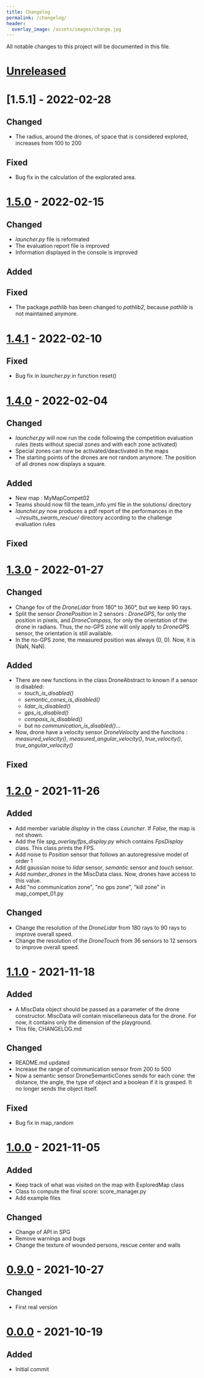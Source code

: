 ```yaml
---
title: Changelog
permalink: /changelog/
header:
  overlay_image: /assets/images/change.jpg
---
```

<!-- ![image-change](/assets/images/change.jpg){: width="100%" } -->

All notable changes to this project will be documented in this file.

# [Unreleased]

# [1.5.1] - 2022-02-28

## Changed
- The radius, around the drones, of space that is considered explored, increases from 100 to 200

## Fixed
- Bug fix in the calculation of the explorated area.

# [1.5.0] - 2022-02-15

## Changed
- *launcher.py* file is reformated
- The evaluation report file is improved
- Information displayed in the console is improved

## Added

## Fixed
- The package *pathlib* has been changed to *pathlib2*, because *pathlib* is not maintained anymore.

# [1.4.1] - 2022-02-10

## Fixed
- Bug fix in *launcher.py* in function reset()

# [1.4.0] - 2022-02-04

## Changed
- *launcher.py* will now run the code following the competition evaluation rules (tests without special zones and with each zone activated)
- Special zones can now be activated/deactivated in the maps
- The starting points of the drones are not random anymore. The position of all drones now displays a square.

## Added
- New map : MyMapCompet02
- Teams should now fill the team_info.yml file in the solutions/ directory
- *launcher.py* now produces a pdf report of the performances in the *~/results_swarm_rescue/* directory according to the challenge evaluation rules

## Fixed


# [1.3.0] - 2022-01-27

## Changed
- Change fov of the *DroneLidar* from 180° to 360°, but we keep 90 rays.
- Split the sensor *DronePosition* in 2 sensors : *DroneGPS*, for only the position in pixels, and *DroneCompass*, for only the orientation of the drone in radians. Thus, the no-GPS zone will only apply to *DroneGP*S sensor, the orientation is still available.
- In the no-GPS zone, the measured position was always (0, 0). Now, it is (NaN, NaN).

## Added
- There are new functions in the class DroneAbstract to known if a sensor is disabled:
    - *touch_is_disabled()*
    - *semantic_cones_is_disabled()*
    - *lidar_is_disabled()*
    - *gps_is_disabled()*
    - *compass_is_disabled()*
    - but no *communication_is_disabled()*...
- Now, drone have a velocity sensor *DroneVelocity* and the functions : *measured_velocity()*, *measured_angular_velocity()*, *true_velocity()*, *true_angular_velocity()*

## Fixed

# [1.2.0] - 2021-11-26
## Added
- Add member variable *display* in the class *Launcher*. If *False*, the map is not shown.
- Add the file *spg_overlay/fps_display.py* which contains *FpsDisplay* class. This class prints the FPS.
- Add noise to *Position* sensor that follows an autoregressive model of order 1
- Add gaussian noise to *lidar* sensor, *semantic* sensor and *touch* sensor.
- Add *number_drones* in the MiscData class. Now, drones have access to this value.
- Add "no communication zone", "no gps zone", "kill zone" in map_compet_01.py

## Changed
- Change the resolution of the *DroneLidar* from 180 rays to 90 rays to improve overall speed.
- Change the resolution of the *DroneTouch* from 36 sensors to 12 sensors to improve overall speed.

# [1.1.0] - 2021-11-18
## Added
- A MiscData object should be passed as a parameter of the drone constructor. MiscData will contain miscellaneous data for the drone. For now, it contains only the dimension of the playground.
- This file, CHANGELOG.md

## Changed
- README.md updated
- Increase the range of communication sensor from 200 to 500
- Now a semantic sensor DroneSemanticCones sends for each cone: the distance, the angle, the type of object and a boolean if it is grasped. It no longer sends the object itself.

## Fixed
- Bug fix in map_random

# [1.0.0] - 2021-11-05

## Added
- Keep track of what was visited on the map with ExploredMap class
- Class to compute the final score: score_manager.py
- Add example files

## Changed
- Change of API in SPG
- Remove warnings and bugs
- Change the texture of wounded persons, rescue center and walls

# [0.9.0] - 2021-10-27
## Changed
- First real version

# [0.0.0] - 2021-10-19
## Added
- Initial commit

[Unreleased]: https://github.com/embaba/swarm-rescue/compare/v1.5.0...HEAD
[1.5.0]: https://github.com/embaba/swarm-rescue/compare/v1.4.1...v1.5.0
[1.4.1]: https://github.com/embaba/swarm-rescue/compare/v1.4.0...v1.4.1
[1.4.0]: https://github.com/embaba/swarm-rescue/compare/v1.3.0...v1.4.0
[1.3.0]: https://github.com/embaba/swarm-rescue/compare/v1.2.0...v1.3.0
[1.2.0]: https://github.com/embaba/swarm-rescue/compare/v1.1.0...v1.2.0
[1.1.0]: https://github.com/embaba/swarm-rescue/compare/v1.0.0...v1.1.0
[1.0.0]: https://github.com/embaba/swarm-rescue/compare/v0.9.0...v1.0.0
[0.9.0]: https://github.com/embaba/swarm-rescue/compare/v0.0.0...v0.9.0
[0.0.0]: https://github.com/embaba/swarm-rescue/releases/tag/v0.0.0
